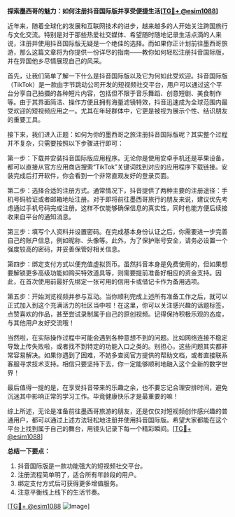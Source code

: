 **探索墨西哥的魅力：如何注册抖音国际版并享受便捷生活[[TG💪+ @esim1088](https://t.me/s/esim1088)]**

近年来，随着全球化的发展和互联网技术的进步，越来越多的人开始关注跨国旅行与文化交流。特别是对于那些热爱社交媒体、希望随时随地记录生活点滴的人来说，注册并使用抖音国际版无疑是一个绝佳的选择。而如果你正计划前往墨西哥旅游，那么这篇文章将为你提供一份详尽的指南——教你如何轻松注册抖音国际版，并在异国他乡尽情展现自己的风采。

首先，让我们简单了解一下什么是抖音国际版以及它为何如此受欢迎。抖音国际版（TikTok）是一款由字节跳动公司开发的短视频社交平台，用户可以通过这个平台分享自己拍摄的各种短片内容，包括但不限于音乐舞蹈、创意短剧、美食制作等。由于其界面简洁、操作方便且拥有海量滤镜特效，抖音迅速成为全球范围内最受欢迎的短视频应用之一。尤其在年轻群体中，它更是被视为展示个性、结识朋友的重要工具。

接下来，我们进入正题：如何为你的墨西哥之旅注册抖音国际版呢？其实整个过程并不复杂，只需要按照以下步骤进行即可：

第一步：下载并安装抖音国际版应用程序。无论你是使用安卓手机还是苹果设备，都可以直接从官方应用商店搜索“TikTok”关键词找到对应的应用程序下载链接。安装完成后打开软件，你会看到一个非常直观友好的登录页面。

第二步：选择合适的注册方式。通常情况下，抖音提供了两种主要的注册途径：手机号码验证或者邮箱地址注册。对于即将前往墨西哥旅行的朋友来说，建议优先考虑通过手机号码完成注册。这样不仅能够确保信息的真实性，同时也能方便后续接收来自平台的通知消息。

第三步：填写个人资料并设置密码。在完成基本身份认证之后，你需要进一步完善自己的账户信息，例如昵称、头像等。此外，为了保护账号安全，请务必设置一个强度较高的密码，并妥善保管好相关信息。

第四步：绑定支付方式以便充值虚拟货币。虽然抖音本身是免费使用的，但如果想要解锁更多高级功能如购买特效道具等，则需要提前准备好相应的资金支持。因此，在首次使用前最好先绑定一张可用的信用卡或借记卡作为备用选项。

第五步：开始浏览视频并参与互动。当你顺利完成上述所有准备工作之后，就可以正式加入到这个充满活力的社区当中啦！在这里，你可以关注感兴趣的话题标签，点赞喜欢的作品，甚至尝试录制属于自己的原创视频。记得保持积极乐观的态度，与其他用户友好交流哦！

当然啦，在实际操作过程中可能会遇到各种意想不到的问题。比如网络连接不稳定导致上传失败啦，或者找不到特定的功能入口之类的。别担心，这些问题其实都非常容易解决。如果你遇到了困难，不妨多查阅官方提供的帮助文档，或者直接联系客服寻求技术支持。相信只要坚持下去，你一定能够顺利地融入这个全新的数字世界！

最后值得一提的是，在享受抖音带来的乐趣之余，也不要忘记合理安排时间，避免沉迷其中影响正常的学习工作。毕竟健康快乐才是最重要的嘛！

综上所述，无论是准备前往墨西哥旅游的朋友，还是仅仅对短视频创作感兴趣的普通用户，都可以通过上述方法轻松地注册并使用抖音国际版。希望大家都能在这个平台上找到属于自己的舞台，用镜头记录下每一个精彩瞬间。[[TG💪+ @esim1088](https://t.me/s/esim1088)]

**总结一下要点：**
1. 抖音国际版是一款功能强大的短视频社交平台。
2. 注册流程简单明了，适合所有年龄段的用户。
3. 绑定支付方式后可获得更多增值服务。
4. 注意平衡线上线下的生活节奏。

[[TG💪+ @esim1088](https://t.me/s/esim1088) ![Image](https://i.postimg.cc/4NQfJmqS/Snipaste-2025-05-13-00-14-12.png)]